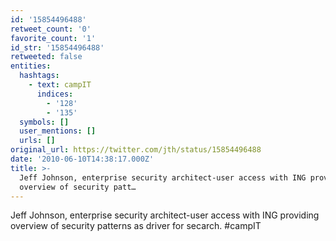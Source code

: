 ```yaml
---
id: '15854496488'
retweet_count: '0'
favorite_count: '1'
id_str: '15854496488'
retweeted: false
entities:
  hashtags:
    - text: campIT
      indices:
        - '128'
        - '135'
  symbols: []
  user_mentions: []
  urls: []
original_url: https://twitter.com/jth/status/15854496488
date: '2010-06-10T14:38:17.000Z'
title: >-
  Jeff Johnson, enterprise security architect-user access with ING providing
  overview of security patt…
---
```


Jeff Johnson, enterprise security architect-user access with ING providing overview of security patterns as driver for secarch. #campIT